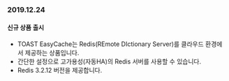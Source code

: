 
### 2019.12.24

#### 신규 상품 출시

- TOAST EasyCache는 Redis(REmote DIctionary Server)를 클라우드 환경에서 제공하는 상품입니다.
- 간단한 설정으로 고가용성(자동HA)의 Redis 서버를 사용할 수 있습니다.
- Redis 3.2.12 버전을 제공합니다.
